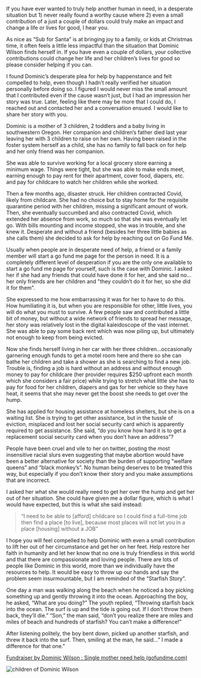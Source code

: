 If you have ever wanted to truly help another human in need, in a desperate situation but 1) never really found a worthy cause where 2) even a small contribution of a just a couple of dollars could truly make an impact and change a life or lives for good, I hear you. 

As nice as “Sub for Santa” is at bringing joy to a family, or kids at Christmas time, it often feels a little less impactful than the situation that Dominic Wilson finds herself in. If you have even a couple of dollars, your collective contributions could change her life and her children’s lives for good so please consider helping if you can.

I found Dominic’s desperate plea for help by happenstance and felt compelled to help, even though I hadn’t really verified her situation personally before doing so. I figured I would never miss the small amount that I contributed even if the cause wasn’t just, but I had an impression her story was true. Later, feeling like there may be more that I could do, I reached out and contacted her and a conversation ensued. I would like to share her story with you.

Dominic is a mother of 3 children, 2 toddlers and a baby living in southwestern Oregon. Her companion and children’s father died last year leaving her with 3 children to raise on her own. Having been raised in the foster system herself as a child, she has no family to fall back on for help and her only friend was her companion.

She was able to survive working for a local grocery store earning a minimum wage. Things were tight, but she was able to make ends meet, earning enough to pay rent for their apartment, cover food, diapers, etc. and pay for childcare to watch her children while she worked. 

Then a few months ago, disaster struck. Her children contracted Covid, likely from childcare. She had no choice but to stay home for the requisite quarantine period with her children, missing a significant amount of work. Then, she eventually succumbed and also contracted Covid, which extended her absence from work, so much so that she was eventually let go. 
With bills mounting and income stopped, she was in trouble, and she knew it. Desperate and without a friend (besides her three little babies as she calls them) she decided to ask for help by reaching out on Go Fund Me. 

Usually when people are in desperate need of help, a friend or a family member will start a go fund me page for the person in need. It is a completely different level of desperation if you are the only one available to start a go fund me page for yourself, such is the case with Dominic. I asked her if she had any friends that could have done it for her, and she said no…her only friends are her children and "they couldn’t do it for her, so she did it for them".

She expressed to me how embarrassing it was for her to have to do this. How humiliating it is, but when you are responsible for other, little lives, you will do what you must to survive.
A few people saw and contributed a little bit of money, but without a wide network of friends to spread her message, her story was relatively lost in the digital kaleidoscope of the vast internet. She was able to pay some back rent which was now piling up, but ultimately not enough to keep from being evicted.

Now she finds herself living in her car with her three children…occasionally garnering enough funds to get a motel room here and there so she can bathe her children and take a shower as she is searching to find a new job. Trouble is, finding a job is hard without an address and without enough money to pay for childcare (her provider requires $250 upfront each month which she considers a fair price) while trying to stretch what little she has to pay for food for her children, diapers and gas for her vehicle so they have heat, it seems that she may never get the boost she needs to get over the hump.

She has applied for housing assistance at homeless shelters, but she is on a waiting list. She is trying to get other assistance, but in the tussle of eviction, misplaced and lost her social security card which is apparently required to get assistance. She said, “do you know how hard it is to get a replacement social security card when you don’t have an address”? 

People have been cruel and vile to her on twitter, posting the most insensitive racial slurs even suggesting that maybe abortion would have been a better alternative for society than the burden of supporting "welfare queens” and “black monkey’s”. No human being deserves to be treated this way, but especially if you don’t know their story and you make assumptions that are incorrect.

I asked her what she would really need to get her over the hump and get her out of her situation. She could have given me a dollar figure, which is what I would have expected, but this is what she said instead:

>“I need to be able to [afford] childcare so I could find a full-time job then find a place [to live], because most places will not let you in a place [housing] without a JOB”

I hope you will feel compelled to help Dominic with even a small contribution to lift her out of her circumstance and get her on her feet. Help restore her faith in humanity and let her know that no one is truly friendless in this world and that there are compassionate and loving people.
There are lots of people like Dominic in this world, more than we individually have the resources to help. It would be easy to throw up our hands and say the problem seem insurmountable, but I am reminded of the “Starfish Story”.

One day a man was walking along the beach when he noticed a boy picking something up and gently throwing it into the ocean. Approaching the boy, he asked, “What are you doing?” The youth replied, “Throwing starfish back into the ocean. The surf is up and the tide is going out. If I don’t throw them back, they’ll die.” “Son,” the man said, “don’t you realize there are miles and miles of beach and hundreds of starfish? You can’t make a difference!”

After listening politely, the boy bent down, picked up another starfish, and threw it back into the surf. Then, smiling at the man, he said…” I made a difference for that one.”

[Fundraiser by Dominic Wilson : Single mother need help (gofundme.com)](https://www.gofundme.com/f/single-mother-need-help-with-electricity-billfood)

![children of Dominic Wilson](https://d2g8igdw686xgo.cloudfront.net/60138317_1637436618847832_r.jpeg)
